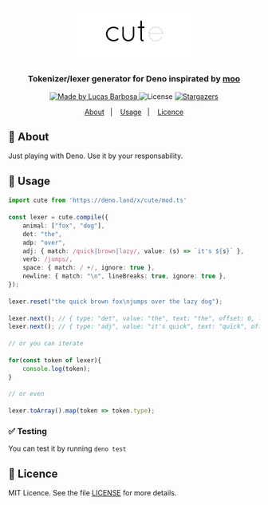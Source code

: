<h1 align="center">
  <img alt="cute logo" title="cute" src=".github/logo.png" width="250px" />
</h1>

<h3 align="center">
Tokenizer/lexer generator for Deno inspirated by <a href="https://github.com/no-context/moo">moo</a>
</h3>

<p align="center">
  <a href="https://github.com/llbarbosas">
    <img alt="Made by Lucas Barbosa" src="https://img.shields.io/badge/made%20by-llbarbosas-000?style=flat-square">
  </a>

  <img alt="License" src="https://img.shields.io/badge/licence-MIT-000?style=flat-square">

  <a href="https://github.com/llbarbosas/cute/stargazers">
    <img alt="Stargazers" src="https://img.shields.io/github/stars/llbarbosas/cute?color=000&style=flat-square">
  </a>
</p>

<p align="center">
  <a href="#rocket-about">About</a>&nbsp;&nbsp;&nbsp;|&nbsp;&nbsp;&nbsp;
  <a href="#runner-usage">Usage</a>&nbsp;&nbsp;&nbsp;|&nbsp;&nbsp;&nbsp;
  <a href="#memo-licence">Licence</a>
</p>

## :rocket: About
Just playing with Deno. Use it by your responsability.

## :runner: Usage
```typescript
import cute from 'https://deno.land/x/cute/mod.ts'

const lexer = cute.compile({
    animal: ["fox", "dog"],
    det: "the",
    adp: "over",
    adj: { match: /quick|brown|lazy/, value: (s) => `it's ${s}` },
    verb: /jumps/,
    space: { match: / +/, ignore: true },
    newline: { match: "\n", lineBreaks: true, ignore: true },
});

lexer.reset("the quick brown fox\njumps over the lazy dog");

lexer.next(); // { type: "det", value: "the", text: "the", offset: 0, lineBreaks: 0, line: 1, col: 1 }
lexer.next(); // { type: "adj", value: "it's quick", text: "quick", offset: 3, lineBreaks: 0, line: 1, col: 5 }

// or you can iterate 

for(const token of lexer){
    console.log(token);
}

// or even

lexer.toArray().map(token => token.type);
```

### :white_check_mark: Testing
You can test it by running `deno test`

## :memo: Licence

MIT Licence. See the file [LICENSE](LICENSE) for more details.
